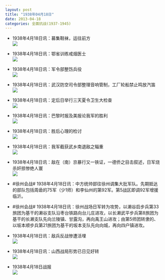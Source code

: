 ```yaml
---
layout: post
title: "1938年04月18日"
date: 2013-04-18
categories: 全面抗战(1937-1945)
---
```


<meta name="referrer" content="no-referrer" />

- 1938年4月18日讯：募集鞋袜，运往前方 <br/><img src="https://ww1.sinaimg.cn/large/aca367d8jw1e3u4ftk3kxj207604wt8w.jpg" />

- 1938年4月18日讯：鄂省训练戒烟医士 <br/><img src="https://ww1.sinaimg.cn/large/aca367d8jw1e3u2pwrs12j204w0a4jrm.jpg" />

- 1938年4月18日讯：军令部整饬兵役 <br/><img src="https://ww1.sinaimg.cn/large/aca367d8jw1e3u0yyyhinj20b404xgm2.jpg" />

- 1938年4月18日讯：武汉防空司令部整理音响管制，工厂轮船禁止鸣放汽笛 <br/><img src="https://ww4.sinaimg.cn/large/aca367d8jw1e3tz8uu2s2j20ea0a7t9k.jpg" />

- 1938年4月18日讯：定后日举行三天夏令卫生大检查 <br/><img src="https://ww4.sinaimg.cn/large/aca367d8jw1e3tu1blzjbj20dn0f1wgl.jpg" />

- 1938年4月18日讯：巴黎时报及美报论我军的胜利 <br/><img src="https://ww1.sinaimg.cn/large/aca367d8jw1e3tou29ke3j20c10kbgn8.jpg" />

- 1938年4月18日讯：胜后心理的检讨 <br/><img src="https://ww4.sinaimg.cn/large/aca367d8jw1e3tn3ilijhj20ak0te77o.jpg" />

- 1938年4月18日讯：我军截获武乡南退敌之辎重 <br/><img src="https://ww4.sinaimg.cn/large/aca367d8jw1e3tld7y2fhj20df0f1wge.jpg" />

- 1938年4月18日讯：敌在（南）京暴行又一铁证，一德侨之目击叙述，日军烧杀奸掠惨绝人寰 <br/><img src="https://ww3.sinaimg.cn/large/aca367d8jw1e3tjmspmppj20ba0urtcn.jpg" />

- #徐州会战# 1938年4月18日讯：中方统帅部往徐州调集大批军队。先期抵达的部队包括周碞的75军（少1师）和李仙州的第92军。第5战区即调92军增援临沂。 

- #徐州会战# 1938年4月18日讯：徐州战场日军转为攻势，以濑谷启步兵第33旅团为基干的濑谷支队沿枣台铁路向台儿庄进攻，以长濑武平步兵第8旅团为基干的长濑支队先向兰陵镇、甘露沟，再向禹王山进攻；由第5师团转隶的、以坂本顺步兵第21旅团为基干的坂本支队先向向城，再向四户镇进攻。 

- 1938年4月18日讯：敌兵反战惨遭活埋 <br/><img src="https://ww2.sinaimg.cn/large/aca367d8jw1e3tefgkazmj207204umxc.jpg" />

- 1938年4月18日讯：山西战局形势已日见好转 <br/><img src="https://ww3.sinaimg.cn/large/aca367d8jw1e3te5dta5nj20c10ubtct.jpg" />

- 1938年4月18日战报 <br/><img src="https://ww2.sinaimg.cn/large/aca367d8jw1e3td9y8rj0j20dk0kbq5l.jpg" />

